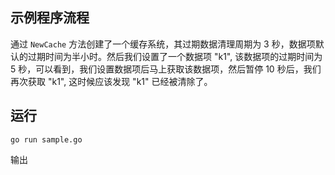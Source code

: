 ## 示例程序流程  

通过 `NewCache` 方法创建了一个缓存系统，其过期数据清理周期为 3 秒，数据项默认的过期时间为半小时。然后我们设置了一个数据项 "k1", 该数据项的过期时间为 5 秒，可以看到，我们设置数据项后马上获取该数据项，然后暂停 10 秒后，我们再次获取 "k1", 这时候应该发现 "k1" 已经被清除了。  

## 运行  

```
go run sample.go
```

输出  
```

```
